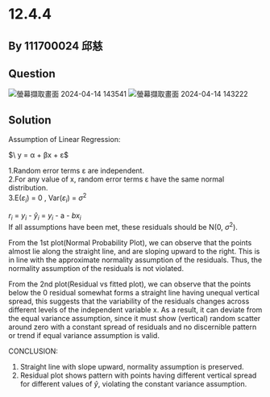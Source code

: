 # 12.4.4
## By 111700024 邱慈  
## Question

![螢幕擷取畫面 2024-04-14 143541](https://github.com/HWTeng-Course/202402-Statistics/assets/162160916/27e9e8d3-4db3-412e-8655-aff258251b3a)
![螢幕擷取畫面 2024-04-14 143222](https://github.com/HWTeng-Course/202402-Statistics/assets/162160916/a4e13f7d-e422-4f31-a23f-43f532bdd53c)

## Solution
Assumption of Linear Regression:

$\ y = α + βx + ε\$

1.Random error terms ε are independent.  
2.For any value of x, random error terms ε have the same normal distribution.  
3.E($ε_i$) = 0 , Var($ε_i$) = $σ^2$   

$r_i$ = $y_i$ - $\hat{y}_i$ = $y_i$ - a - $bx_i$  
If all assumptions have been met, these residuals should be N(0, $σ^2$).    

From the 1st plot(Normal Probability Plot), we can observe that the points almost lie along the straight line, and are sloping upward to the right. This is in line with the approximate normality assumption of the residuals. Thus, the normality assumption of the residuals is not violated.

From the 2nd plot(Residual vs fitted plot), we can observe that the points below the 0 residual somewhat forms a straight line having unequal vertical spread, this suggests that the variability of the residuals changes across different levels of the independent variable x. As a result, it can deviate from the equal variance assumption, since it must show (vertical) random scatter around zero with a constant spread of residuals and no discernible pattern or trend if equal variance assumption is valid.

CONCLUSION:
1. Straight line with slope upward, normality assumption is preserved.
2. Residual plot shows pattern with points having different vertical spread for different values of $\hat{y}$, violating the constant variance assumption.

